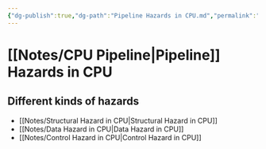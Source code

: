 ```yaml
---
{"dg-publish":true,"dg-path":"Pipeline Hazards in CPU.md","permalink":"/pipeline-hazards-in-cpu/","tags":[null]}
---
```




# [[Notes/CPU Pipeline\|Pipeline]] Hazards in CPU

## Different kinds of hazards
- [[Notes/Structural Hazard in CPU\|Structural Hazard in CPU]]
- [[Notes/Data Hazard in CPU\|Data Hazard in CPU]]
- [[Notes/Control Hazard in CPU\|Control Hazard in CPU]]